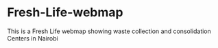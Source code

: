 # Fresh-Life-webmap
 This is a Fresh Life webmap showing waste collection and consolidation Centers in Nairobi 
